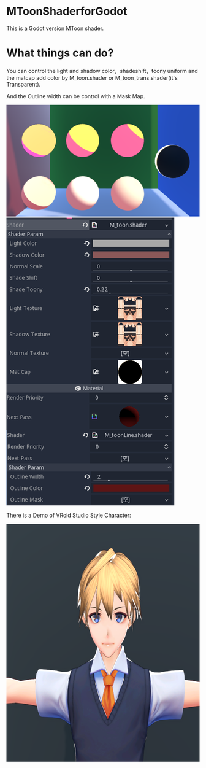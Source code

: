 # MToonShaderforGodot
This is a Godot version MToon shader.
# What things can do?
You can control the light and shadow color，shadeshift，toony uniform and the matcap add color by M_toon.shader or M_toon_trans.shader(it's Transparent).

And the Outline width can be control with a Mask Map.

![img](https://github.com/bladesero/MToonShaderforGodot/blob/master/Materialshow.png)
![img](https://github.com/bladesero/MToonShaderforGodot/blob/master/params.png)

There is a Demo of VRoid Studio Style Character:

<div align=center><img width="732" height="620" src="https://github.com/bladesero/MToonShaderforGodot/blob/master/VRoidStyle.png"/></div>
